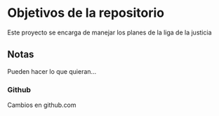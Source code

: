 # Objetivos de la repositorio

Este proyecto se encarga de manejar los planes de la liga de la justicia


## Notas
Pueden hacer lo que quieran...

### Github
Cambios en github.com
